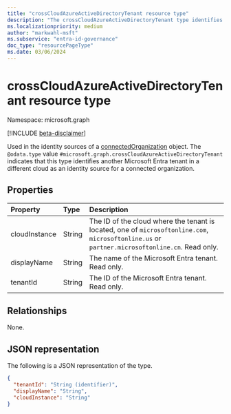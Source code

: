 ```yaml
---
title: "crossCloudAzureActiveDirectoryTenant resource type"
description: "The crossCloudAzureActiveDirectoryTenant type identifies another Microsoft Entra tenant in a different cloud as an identity source for a connected organization."
ms.localizationpriority: medium
author: "markwahl-msft"
ms.subservice: "entra-id-governance"
doc_type: "resourcePageType"
ms.date: 03/06/2024
---
```


# crossCloudAzureActiveDirectoryTenant resource type

Namespace: microsoft.graph

[!INCLUDE [beta-disclaimer](../../includes/beta-disclaimer.md)]

Used in the identity sources of a [connectedOrganization](connectedOrganization.md) object. The `@odata.type` value `#microsoft.graph.crossCloudAzureActiveDirectoryTenant` indicates that this type identifies another Microsoft Entra tenant in a different cloud as an identity source for a connected organization.


## Properties

| Property                     | Type                      | Description |
| :--------------------------- | :------------------------ | :---------- |
| cloudInstance | String | The ID of the cloud where the tenant is located, one of `microsoftonline.com`, `microsoftonline.us` or `partner.microsoftonline.cn`. Read only. |
| displayName |String | The name of the Microsoft Entra tenant. Read only. |
| tenantId |String | The ID of the Microsoft Entra tenant. Read only. |

## Relationships

None.

## JSON representation

The following is a JSON representation of the type.

<!-- {
  "blockType": "resource",
  "optionalProperties": [

  ],
  "@odata.type": "microsoft.graph.crossCloudAzureActiveDirectoryTenant",
  "baseType": "microsoft.graph.identitySource"
}-->

```json
{
  "tenantId": "String (identifier)",
  "displayName": "String",
  "cloudInstance": "String"
}
```

<!-- uuid: 16cd6b66-4b1a-43a1-adaf-3a886856ed98
2019-02-04 14:57:30 UTC -->
<!-- {
  "type": "#page.annotation",
  "description": "crossCloudAzureActiveDirectoryTenant resource type",
  "keywords": "",
  "section": "documentation",
  "tocPath": ""
}-->
